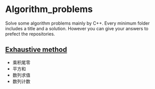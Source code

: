 # Algorithm_problems

Solve some algorithm problems mainly by C++.
Every minimum folder includes a title and a solution.
However you can give your answers to prefect the repositories.

## [Exhaustive method](https://github.com/zong4/Algorithm_problems/tree/main/Exhaustive%20method)

* 乘积尾零
* 平方和
* 数列求值
* 数列计数

